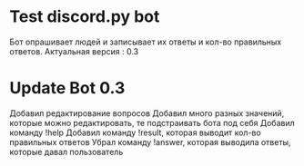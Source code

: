 # Test discord.py bot

Бот опрашивает людей и записывает их ответы и кол-во правильных ответов.
Актуальная версия : 0.3

# Update Bot 0.3
Добавил редактирование вопросов
Добавил много разных значений,  которые можно редактировать, те подстраивать бота под себя
Добавил команду !help
Добавил команду !result, которая выводит кол-во правильных ответов
Убрал команду !answer, которая выводила ответы, которые давал пользователь


